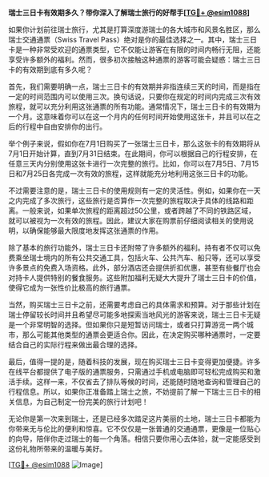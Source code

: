 **瑞士三日卡有效期多久？带你深入了解瑞士旅行的好帮手[[TG💪+ @esim1088](https://t.me/s/esim1088)]**

如果你计划前往瑞士旅行，尤其是打算深度游瑞士的各大城市和风景名胜区，那么瑞士交通通票（Swiss Travel Pass）绝对是你的最佳选择之一。其中，瑞士三日卡是一种非常受欢迎的通票类型，它不仅能让游客在有限的时间内畅行无阻，还能享受许多额外的福利。然而，很多初次接触这种通票的游客可能会疑惑：瑞士三日卡的有效期到底有多久呢？

首先，我们需要明确一点，瑞士三日卡的有效期并非指连续三天的时间，而是指在一定的时间范围内可以使用三次。换句话说，只要你在规定的时间内完成三次有效旅程，就可以充分利用这张通票的所有功能。通常情况下，瑞士三日卡的有效期为一个月。这意味着你可以在这一个月内的任何时间开始使用这张卡，并且可以在之后的行程中自由安排你的出行。

举个例子来说，假如你在7月1日购买了一张瑞士三日卡，那么这张卡的有效期将从7月1日开始计算，直到7月31日结束。在此期间，你可以根据自己的行程安排，在任意三天内分别使用这张卡进行一次完整的旅行。比如，你可以在7月5日、7月15日和7月25日各完成一次有效的旅程，这样就能充分地利用这张三日卡的功能。

不过需要注意的是，瑞士三日卡的使用规则有一定的灵活性。例如，如果你在一天之内完成了多次旅行，这些旅行是否算作一次完整的旅程取决于具体的线路和距离。一般来说，如果单次旅程的距离超过50公里，或者跨越了不同的铁路区域，就可以被视为一次有效的旅程。因此，建议大家在购票前仔细阅读相关的使用说明，以确保能够最大限度地发挥这张通票的作用。

除了基本的旅行功能外，瑞士三日卡还附带了许多额外的福利。持有者不仅可以免费乘坐瑞士境内的所有公共交通工具，包括火车、公共汽车、船只等，还可以享受许多景点的免费入场资格。此外，部分酒店还会提供折扣优惠，甚至有些餐厅也会对持卡人提供特别的餐食服务。这些附加福利无疑大大提升了瑞士三日卡的价值，使得它成为一张性价比极高的旅行通票。

当然，购买瑞士三日卡之前，还需要考虑自己的具体需求和预算。对于那些计划在瑞士停留较长时间并且希望尽可能多地探索当地风光的游客来说，瑞士三日卡无疑是一个非常明智的选择。但如果你只是短暂访问瑞士，或者只打算游览一两个城市，那么可能其他类型的通票会更适合你。因此，在决定购买哪种通票时，一定要结合自己的实际行程来做出最合理的选择。

最后，值得一提的是，随着科技的发展，现在购买瑞士三日卡变得更加便捷。许多在线平台都提供了电子版的通票服务，只需通过手机或电脑即可轻松完成购买和激活手续。这样一来，不仅省去了排队等候的时间，还能随时随地查询和管理自己的行程信息。所以，如果你正准备踏上瑞士之旅，不妨提前了解一下瑞士三日卡的相关信息，为自己制定一份完美的旅行计划吧！

无论你是第一次来到瑞士，还是已经多次踏足这片美丽的土地，瑞士三日卡都能为你带来无与伦比的便利和惊喜。它不仅仅是一张普通的交通通票，更像是一位贴心的向导，陪伴你走过瑞士的每一个角落。相信只要你用心去体验，就一定能感受到这份礼物所带来的温暖与美好。

[[TG💪+ @esim1088](https://t.me/s/esim1088) ![Image](https://i.postimg.cc/4NQfJmqS/Snipaste-2025-05-13-00-14-12.png)]